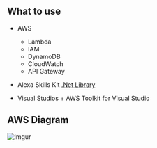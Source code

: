 ## What to use
* AWS
  * Lambda
  * IAM
  * DynamoDB
  * CloudWatch
  * API Gateway

* Alexa Skills Kit [.Net Library](https://github.com/timheuer/alexa-skills-dotnet)
* Visual Studios + AWS Toolkit for Visual Studio

## AWS Diagram
![Imgur](https://i.imgur.com/qhloJ9J.png)
